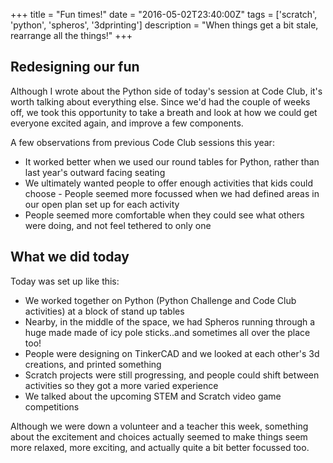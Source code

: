 +++
title = "Fun times!"
date = "2016-05-02T23:40:00Z"
tags = ['scratch', 'python', 'spheros', '3dprinting']
description = "When things get a bit stale, rearrange all the things!"
+++


## Redesigning our fun ##

Although I wrote about the Python side of today's session at Code Club, it's worth talking about everything else. Since we'd had the couple of weeks off, we took this opportunity to take a breath and look at how we could get everyone excited again, and improve a few components.

A few observations from previous Code Club sessions this year:

 - It worked better when we used our round tables for Python, rather than last year's outward facing seating
 - We ultimately wanted people to offer enough activities that kids could choose - People seemed more focussed when we had defined areas in our open plan set up for each activity
 - People seemed more comfortable when they could see what others were doing, and not feel tethered to only one

## What we did today ##

Today was set up like this:

 - We worked together on Python (Python Challenge and Code Club activities) at a block of stand up tables
 - Nearby, in the middle of the space, we had Spheros running through a huge made made of icy pole sticks..and sometimes all over the place too!
 - People were designing on TinkerCAD and we looked at each other's 3d creations, and printed something
 - Scratch projects were still progressing, and people could shift between activities so they got a more varied experience
 - We talked about the upcoming STEM and Scratch video game competitions

Although we were down a volunteer and a teacher this week, something about the excitement and choices actually seemed to make things seem more relaxed, more exciting, and actually quite a bit better focussed too.


